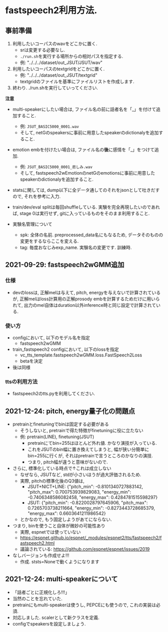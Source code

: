 # fastspeech2利用方法.
## 事前準備
1. 利用したいコーパスのwavをどこかに置く.
    - srは変更する必要なし.
    - `./run.sh`を実行する場所からの相対パスを指定する.
    - 例: "../../../dataset/out_JSUT/JSUT/wav"
2. 利用したいコーパスのtextgridをどこかに置く.
    - 例: "../../../dataset/out_JSUT/textgrid"
    - textgridのファイルを基準にファイルリストを作成します.
3. 終わり. ./run.shを実行していってください.

**注意**
- multi-speakerにしたい場合は, ファイル名の前に話者名を「_」を付けて追加すること.
    - 例: `JSUT_BASIC5000_0001.wav`
    - そして, netGのspeakersに事前に用意したspeakerのdictionalyを追加すること.
- emotion embを付けたい場合は, ファイル名の**後**に感情を「_」をつけて追加.
    - 例: `JSUT_BASIC5000_0001_悲しみ.wav`
    - そして, fastspeech2wEmotionのnetGのemotionsに事前に用意したspeakerのdictionalyを追加すること.

- statsに関しては, dump以下に全データ通してのそれをjsonとして吐きだすので, それを参考に入力. 

- train/dev/eval splitは毎回shuffleしている. 実験を完全再現したいのであれば, stage 0は実行せず, gitに入っているものをそのまま利用すること.

- 実験名管理について
    - spk: 全体の名前. preprocessed_data名にもなるため, データそのものの変更をするならここを変える.
    - tag: 毎度おなじみexp_name. 実験名の変更です. 訓練時.

## 2021-09-29: fastspeech2wGMM追加
### 仕様
- devのlossは, 正解melは与えて, pitch, energyを与えないで計算されているが, 正解melはloss計算用の正解prosody embを計算するためだけに用いられて, 出力のmel自体はduration以外inference時と同じ設定で計算されている.

### 使い方
- configにおいて, 以下のモデル名を指定
    - fastspeech2wGMM
- train_fastspeech2 configにおいて, 以下のlossを指定
    - vc_tts_template.fastspeech2wGMM.loss.FastSpeech2Loss
    - betaを決定
- 後は同様

### ttsの利用方法
- fastspeech2のtts.pyを利用してください.

## 2021-12-24: pitch, energy量子化の問題点
- pretrainとfinetuningでbinは固定する必要がある
    - そうしないと, pretrainで得た特徴がfinetuningに役に立たない
    - 例: pretrain(LINE), finetuning(JSUT)
        - pretrainにてbin=255はほとんど外れ値. かなり演技が入っている.
        - これをJSUTのbin幅に置き換えてしまうと, 幅が狭い分簡単にbin=255に行くが, それはpretrainで言うところのかなりの演技.
        - つまり, pitch幅が違うと意味がないので.
- さらに, 標準化している時点で↑これは成立しない
    - なぜなら, JSUTなど, stdが小さいほうが過大評価されるため.
    - 実際, pitchの標準化後のQ3値は,
        - JSUT+NICT+LINE: {"pitch_min": -0.8101340727883142, "pitch_max": 0.700753939829083, "energy_min": -0.7406348586082458, "energy_max": 0.4284781515598297}
        - JSUT: {"pitch_min": -0.8220028797645906, "pitch_max": 0.7265703738211664, "energy_min": -0.8273443728685379, "energy_max": 0.6603641211986542}
    - とかなので, もう固定しようがあてにならない.
- つまり, binを使うこと自体が微妙の可能性あり
    - 実際, espnetでは使っていない
    - https://espnet.github.io/espnet/_modules/espnet2/tts/fastspeech2/fastspeech2.html
    - 議論されている: https://github.com/espnet/espnet/issues/2019
- なしバージョンも作成せよ!!!
    - 作成. ststs=Noneで動くようになります

## 2021-12-24: multi-speakerについて
- 「話者ごとに正規化しろ!!!」
- 当然のことを忘れていた.
- pretrainにもmulti-speakerは使うし, PEPCEにも使うので, これの実装は必須.
- 対応しました. scalerとして新クラスを定義.
- configでspeakersを設定しましょう.
